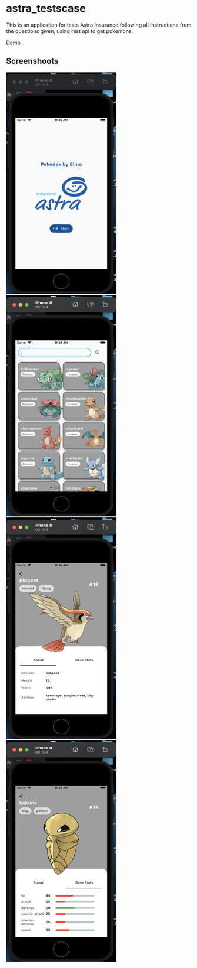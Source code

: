 # astra_testscase

This is an application for tests Astra Insurance following all instructions from the questions given, using rest api to get pokemons.

[Demo](https://drive.google.com/file/d/1A43akSvIsKV8ItIkcf14YWeV-lFLvvdv/view?usp=sharing)

## Screenshoots

<img src="https://github.com/elmoagusti2/astra_testcase/blob/main/screenshots/1.png" alt="Your Image Alt Text" width="300" height="600">

<img src="https://github.com/elmoagusti2/astra_testcase/blob/main/screenshots/2.png" alt="Your Image Alt Text" width="300" height="600">

<img src="https://github.com/elmoagusti2/astra_testcase/blob/main/screenshots/3.png" alt="Your Image Alt Text" width="300" height="600">

<img src="https://github.com/elmoagusti2/astra_testcase/blob/main/screenshots/4.png" alt="Your Image Alt Text" width="300" height="600">

